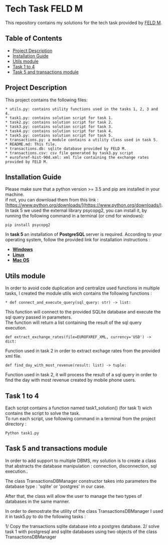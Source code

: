 # Tech Task FELD M
This repository contains my solutions for the tech task provided by [FELD M](https://www.feld-m.de/en/).

## Table of Contents
* [Project Description](#project-description)
* [Installation Guide](#installation-guide)
* [Utils module](#utils-module)
* [Task 1 to 4](#task-1-to-4)
* [Task 5 and transactions module](#Task-5-and-transactions-module)


## Project Description
This project contains the following files: <br/>

```
* utils.py: contains utility functions used in the tasks 1, 2, 3 and 4.
* task1.py: contains solution script for task 1.
* task2.py: contains solution script for task 2.
* task3.py: contains solution script for task 3.
* task4.py: contains solution script for task 4.
* task5.py: contains solution script for task 5.
* transactions.py: a module contains a utility class used in task 5. 
* README.md: This file.
* transactions.db: sqlite database provided by FELD M.
* transactions.csv: csv file generated by task3.py script
* eurofxref-hist-90d.xml: xml file containing the exchange rates provided by FELD M.
```

## Installation Guide
Please make sure that a python version >= 3.5 and pip are installed in your machine. <br />
if not, you can download them from this link : [https://www.python.org/downloads/](https://www.python.org/downloads/). <br/>
In task 5 we used the external library psycopg2, you can install it, by running the following command in a terminal (or cmd for windows): <br />

`pip install psycopg2`

In <b> task 5 </b> an installation of <b> PostgreSQL </b> server is required. 
According to your operating system, follow the provided link for installation instructions : <br/>

* <b> [Windows](https://www.postgresqltutorial.com/postgresql-getting-started/install-postgresql/) </b>
* <b> [Linux ](https://www.postgresqltutorial.com/install-postgresql-linux/)</b>
* <b> [Mac OS ](https://www.postgresqltutorial.com/install-postgresql-macos/)</b>

## Utils module

In order to avoid code duplication and centralize used functions in multiple tasks, I created the module utils wich contains the following functions :<br/>
```
* def connect_and_execute_query(sql_query: str) -> list: 
```
This function will connect to the provided SQLite database and execute the sql query passed in parameters. <br/>
The function will return a list containing the result of the sql query execution. <br/>

```
def extract_exchange_rates(file=EUROFXREF_XML, currency='USD') -> dict:
```
Function used in task 2 in order to extract exchage rates from the provided xml file. <br/>

```
def find_day_with_most_revenue(result: list) -> tuple:
```
Function used in task 2, it will process the result of a sql query in order to find the day with most revenue created by mobile phone users.<br/>

## Task 1 to 4

Each script contains a function named task1_solution() (for task 1) wich contains the script to solve the task. <br/>
To run each script, use following command in a terminal from the project directory :

```
Python task1.py
``` 

## Task 5 and transactions module

In order to add support to multiple DBMS, my solution is to create a class that abstracts the database manipulation : connection, disconnection, sql execution..

The class TransactionsDBManager constructor takes into parameters the database type : 'sqlite' or 'postgres' in our case.

After that, the class will allow the user to manage the two types of databases in the same manner.

In order to demostrate the utility of the class TransactionsDBManager
I used it in task5.py to do the following tasks :

1/ Copy the transactions sqlite database into a postgres database.
2/ solve task 1 with postgresql and sqlite databases using two
objects of the class TransactionsDBManager